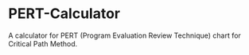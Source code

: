 # PERT-Calculator
A calculator for PERT (Program Evaluation Review Technique) chart for Critical Path Method.
